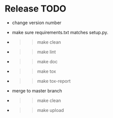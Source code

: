 # Release TODO
- change version number
- make sure requirements.txt matches setup.py.

- >> make clean
- >> make lint
- >> make doc
- >> make tox
- >> make tox-report

- merge to master branch
- >> make clean
- >> make upload
